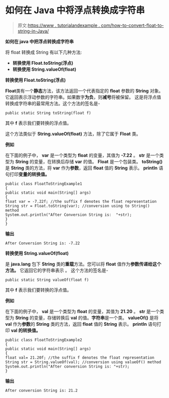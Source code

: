# 如何在 Java 中将浮点转换成字符串

> 原文:[https://www . tutorialandexample . com/how-to-convert-float-to-string-in-Java/](https://www.tutorialandexample.com/how-to-convert-float-to-string-in-java/)

**如何在 java 中把浮点转换成字符串**

将 float 转换成 String 有以下几种方法:

*   **转换使用 Float.toString(浮点)**
*   **转换使用 String.valueOf(float)**

**转换使用 Float.toString(浮点)**

**Float**类有一个**静态**方法，该方法返回一个代表指定的 **float** 参数的 **String** 对象。它返回表示浮动参数的字符串。如果数字**为负**，则**减号**将被保留。 这是将浮点值转换成字符串的最常用方法。这个方法的签名是-

```
public static String toString(float f)
```

其中 **f** 表示我们要转换的浮点值。

这个方法类似于 **String.valueOf(float)** 方法，除了它属于 **Float** 类。

**例如**

在下面的例子中， **var** 是一个类型为 **float** 的变量，其值为 **-7.22** 。 **str** 是一个类型为 **String** 的变量，在转换后存储 **var** 的值。 **Float** 是一个包装类。 **toString()** 是 **String** 类的方法，将 **var** 作为**参数**，返回 **float** 值的 **String** 表示。 **println** 语句打印**变量的转换值。**

```
public class FloatToStringExample1
{
public static void main(String[] args)
{
float var = -7.22f; //the suffix f denotes the float representation
String str = Float.toString(var); //conversion using to String() method
System.out.println("After Conversion String is:  "+str);
}
}
```

**输出**

```
After Conversion String is: -7.22
```

**转换使用 String.valueOf(float)**

是 **java.lang** 包下 **String** 类的**重载**方法。您可以将 **float** 值作为**参数传递给这个方法。** 它返回它的字符串表示 。 这个方法的签名是-

```
public static String valueOf(float f)
```

其中 **f** 表示我们要转换的浮点值。

**例如**

在下面的例子中， **val** 是一个类型为 **float** 的变量，其值为 **21.20** 。 **str** 是一个类型为 **String** 的变量，存储转换后 **val** 的值。**字符串**是一个类。 **valueOf()** 是将 **val** 作为**参数**的 **String** 类的方法，返回 **float** 值的 **String** 表示。 **println** 语句打印 **val 的转换值。**

```
public class FloatToStringExample2
{
public static void main(String[] args)
{
float val= 21.20f; //the suffix f denotes the float representation
String str = String.valueOf(val); //conversion using valueOf() method
System.out.println("After conversion String is: "+str);
}
```

**输出**

```
After conversion String is: 21.2
```